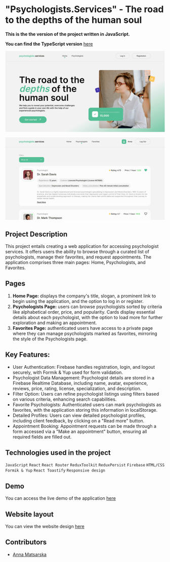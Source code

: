 # "Psychologists.Services" - The road to the depths of the human soul

**This is the the version of the project written in JavaScript.**

**You can find the TypeScript version**
[here](https://github.com/AnnMatsarska/psychologists-services)

![Main page screenshot](./src/images/home.jpg)

![Authenticated psychologist page screenshot](./src/images/listpage.jpg)

## Project Description

This project entails creating a web application for accessing psychologist
services. It offers users the ability to browse through a curated list of
psychologists, manage their favorites, and request appointments. The application
comprises three main pages: Home, Psychologists, and Favorites.

## Pages

1. **Home Page:** displays the company's title, slogan, a prominent link to
   begin using the application, and the option to log in or register.
2. **Psychologists Page:** users can browse psychologists sorted by criteria
   like alphabetical order, price, and popularity. Cards display essential
   details about each psychologist, with the option to load more for further
   exploration and making an appointment.
3. **Favorites Page:** authenticated users have access to a private page where
   they can manage psychologists marked as favorites, mirroring the style of the
   Psychologists page.

## Key Features:

- User Authentication: Firebase handles registration, login, and logout
  securely, with Formik & Yup used for form validation.
- Psychologist Data Management: Psychologist details are stored in a Firebase
  Realtime Database, including name, avatar, experience, reviews, price, rating,
  license, specialization, and description.
- Filter Option: Users can refine psychologist listings using filters based on
  various criteria, enhancing search capabilities.
- Favorite Psychologists: Authenticated users can mark psychologists as
  favorites, with the application storing this information in localStorage.
- Detailed Profiles: Users can view detailed psychologist profiles, including
  client feedback, by clicking on a "Read more" button.
- Appointment Booking: Appointment requests can be made through a form accessed
  via a "Make an appointment" button, ensuring all required fields are filled
  out.

## Technologies used in the project

`JavaScript` `React` `React Router` `ReduxToolkit` `ReduxPersist` `Firebase`
`HTML/CSS` `Formik & Yup` `React Toastify` `Responsive design`

## Demo

You can access the live demo of the application
[here](https://annmatsarska.github.io/psychologists-services/)

## Website layout

You can view the website design
[here](https://www.figma.com/file/I5vjNb0NsJOpQRnRpMloSY/Psychologists.Services?type=design&node-id=0-1&mode=design&t=4zfT2zFANRbp1fCK-0)

## Contributors

- [Anna Matsarska](https://github.com/AnnMatsarska)
